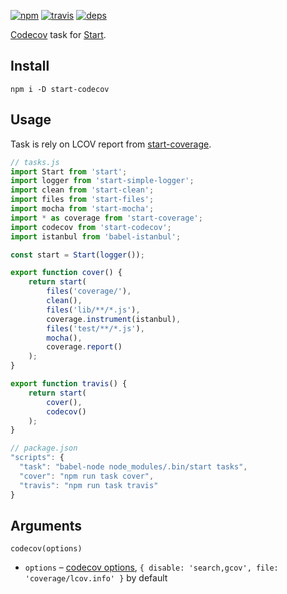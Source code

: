[![npm](https://img.shields.io/npm/v/start-codecov.svg?style=flat-square)](https://www.npmjs.com/package/start-codecov)
[![travis](http://img.shields.io/travis/start-runner/codecov.svg?style=flat-square)](https://travis-ci.org/start-runner/codecov)
[![deps](https://img.shields.io/gemnasium/start-runner/codecov.svg?style=flat-square)](https://gemnasium.com/start-runner/codecov)

[Codecov](https://codecov.io/) task for [Start](https://github.com/start-runner/start).

## Install

```
npm i -D start-codecov
```

## Usage

Task is rely on LCOV report from [start-coverage](https://github.com/start-runner/coverage).

```js
// tasks.js
import Start from 'start';
import logger from 'start-simple-logger';
import clean from 'start-clean';
import files from 'start-files';
import mocha from 'start-mocha';
import * as coverage from 'start-coverage';
import codecov from 'start-codecov';
import istanbul from 'babel-istanbul';

const start = Start(logger());

export function cover() {
    return start(
        files('coverage/'),
        clean(),
        files('lib/**/*.js'),
        coverage.instrument(istanbul),
        files('test/**/*.js'),
        mocha(),
        coverage.report()
    );
}

export function travis() {
    return start(
        cover(),
        codecov()
    );
}
```

```js
// package.json
"scripts": {
  "task": "babel-node node_modules/.bin/start tasks",
  "cover": "npm run task cover",
  "travis": "npm run task travis"
}
```

## Arguments

`codecov(options)`

* `options` – [codecov options](https://github.com/codecov/codecov-node/blob/master/bin/codecov), `{ disable: 'search,gcov', file: 'coverage/lcov.info' }` by default
